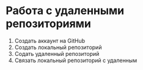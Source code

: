 # Работа с удаленными репозиториями
1. Создать аккаунт на GitHub
2. Создать локальный репозиторий
3. Содать удаленный репозиторий
4. Связать локальный репозиторий с удаленным
